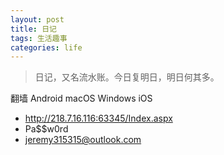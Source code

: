 ```yaml
---
layout: post
title: 日记
tags: 生活趣事
categories: life
---
```


> 日记，又名流水账。今日复明日，明日何其多。

翻墙
Android
macOS
Windows
iOS
* http://218.7.16.116:63345/Index.aspx
* Pa$$w0rd
* jeremy315315@outlook.com